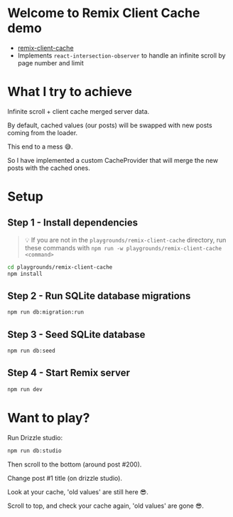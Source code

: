 # Welcome to Remix Client Cache demo

- [remix-client-cache](https://github.com/Code-Forge-Net/remix-client-cache)
- Implements `react-intersection-observer` to handle an infinite scroll by page number and limit

# What I try to achieve
Infinite scroll + client cache merged server data.

By default, cached values (our posts) will be swapped with new posts coming from the loader.

This end to a mess 😅.

So I have implemented a custom CacheProvider that will merge the new posts with the cached ones.

# Setup

## Step 1 - Install dependencies
> 💡 If you are not in the `playgrounds/remix-client-cache` directory, run these commands with `npm run -w playgrounds/remix-client-cache <command>`

```sh
cd playgrounds/remix-client-cache
npm install
```

## Step 2 - Run SQLite database migrations
```sh
npm run db:migration:run
```

## Step 3 - Seed SQLite database
```sh
npm run db:seed
```

## Step 4 - Start Remix server
```sh
npm run dev
```

# Want to play?

Run Drizzle studio:
```sh
npm run db:studio
```

Then scroll to the bottom (around post #200).

Change post #1 title (on drizzle studio).

Look at your cache, 'old values' are still here 😎.

Scroll to top, and check your cache again, 'old values' are gone 😎.